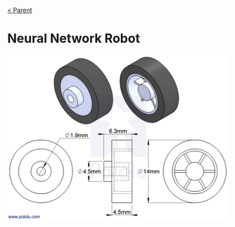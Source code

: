 [< Parent](../Readme.md)

# Neural Network Robot

![Wheels](./images/A7212BEC-A75A-4CC8-8F56-D0408C15548F.jpg)

